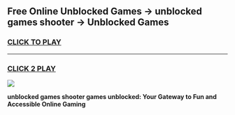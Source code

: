 
## Free Online Unblocked Games → unblocked games shooter → Unblocked Games
<h3>
<a href="https://premium.freeplayer.one?title=unblocked_games_shooter&ref=21F">CLICK TO PLAY</a></h3>
<hr>

<h3>
<a href="https://premium.freeplayer.one?title=unblocked_games_shooter&ref=21F">CLICK 2 PLAY</a>
  
</h3>

<a href="https://premium.freeplayer.one?title=unblocked_games_shooter&ref=21F/"><img src="https://clearcache.store/games.png"></a>


**unblocked games shooter games unblocked: Your Gateway to Fun and Accessible Online Gaming**
